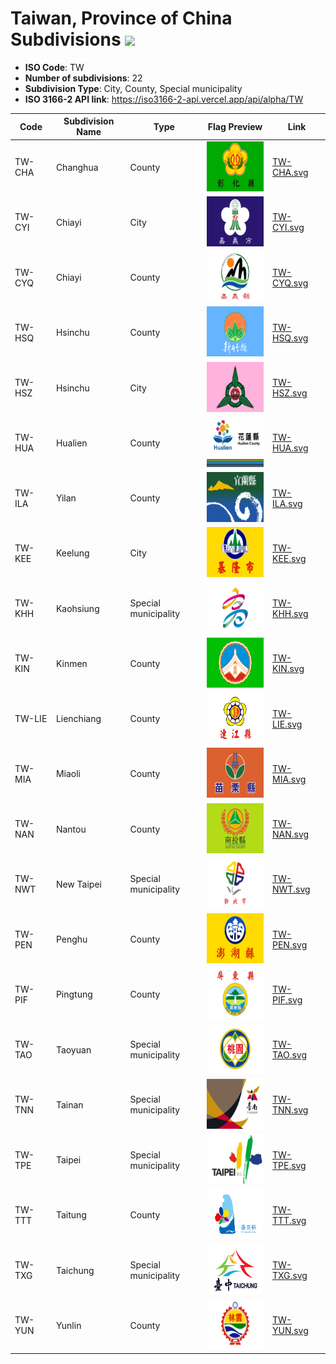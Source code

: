 # Taiwan, Province of China Subdivisions ![](https://flagcdn.com/h40/tw.png)

- **ISO Code**: TW
- **Number of subdivisions**: 22
- **Subdivision Type**: City, County, Special municipality
- **ISO 3166-2 API link**: https://iso3166-2-api.vercel.app/api/alpha/TW

| Code  | Subdivision Name         | Type | Flag Preview | Link |
|-------|--------------------------|--------------| -------------- |----------|
| TW-CHA | Changhua | County | <img src='https://raw.githubusercontent.com/amckenna41/iso3166-flags/main/iso3166-2-flags/TW/TW-CHA.svg' height='80'> | [TW-CHA.svg](https://raw.githubusercontent.com/amckenna41/iso3166-flags/main/iso3166-2-flags/TW/TW-CHA.svg) |
| TW-CYI | Chiayi | City | <img src='https://raw.githubusercontent.com/amckenna41/iso3166-flags/main/iso3166-2-flags/TW/TW-CYI.svg' height='80'> | [TW-CYI.svg](https://raw.githubusercontent.com/amckenna41/iso3166-flags/main/iso3166-2-flags/TW/TW-CYI.svg) |
| TW-CYQ | Chiayi | County | <img src='https://raw.githubusercontent.com/amckenna41/iso3166-flags/main/iso3166-2-flags/TW/TW-CYQ.svg' height='80'> | [TW-CYQ.svg](https://raw.githubusercontent.com/amckenna41/iso3166-flags/main/iso3166-2-flags/TW/TW-CYQ.svg) |
| TW-HSQ | Hsinchu | County | <img src='https://raw.githubusercontent.com/amckenna41/iso3166-flags/main/iso3166-2-flags/TW/TW-HSQ.svg' height='80'> | [TW-HSQ.svg](https://raw.githubusercontent.com/amckenna41/iso3166-flags/main/iso3166-2-flags/TW/TW-HSQ.svg) |
| TW-HSZ | Hsinchu | City | <img src='https://raw.githubusercontent.com/amckenna41/iso3166-flags/main/iso3166-2-flags/TW/TW-HSZ.svg' height='80'> | [TW-HSZ.svg](https://raw.githubusercontent.com/amckenna41/iso3166-flags/main/iso3166-2-flags/TW/TW-HSZ.svg) |
| TW-HUA | Hualien | County | <img src='https://raw.githubusercontent.com/amckenna41/iso3166-flags/main/iso3166-2-flags/TW/TW-HUA.svg' height='80'> | [TW-HUA.svg](https://raw.githubusercontent.com/amckenna41/iso3166-flags/main/iso3166-2-flags/TW/TW-HUA.svg) |
| TW-ILA | Yilan | County | <img src='https://raw.githubusercontent.com/amckenna41/iso3166-flags/main/iso3166-2-flags/TW/TW-ILA.svg' height='80'> | [TW-ILA.svg](https://raw.githubusercontent.com/amckenna41/iso3166-flags/main/iso3166-2-flags/TW/TW-ILA.svg) |
| TW-KEE | Keelung | City | <img src='https://raw.githubusercontent.com/amckenna41/iso3166-flags/main/iso3166-2-flags/TW/TW-KEE.svg' height='80'> | [TW-KEE.svg](https://raw.githubusercontent.com/amckenna41/iso3166-flags/main/iso3166-2-flags/TW/TW-KEE.svg) |
| TW-KHH | Kaohsiung | Special municipality | <img src='https://raw.githubusercontent.com/amckenna41/iso3166-flags/main/iso3166-2-flags/TW/TW-KHH.svg' height='80'> | [TW-KHH.svg](https://raw.githubusercontent.com/amckenna41/iso3166-flags/main/iso3166-2-flags/TW/TW-KHH.svg) |
| TW-KIN | Kinmen | County | <img src='https://raw.githubusercontent.com/amckenna41/iso3166-flags/main/iso3166-2-flags/TW/TW-KIN.svg' height='80'> | [TW-KIN.svg](https://raw.githubusercontent.com/amckenna41/iso3166-flags/main/iso3166-2-flags/TW/TW-KIN.svg) |
| TW-LIE | Lienchiang | County | <img src='https://raw.githubusercontent.com/amckenna41/iso3166-flags/main/iso3166-2-flags/TW/TW-LIE.svg' height='80'> | [TW-LIE.svg](https://raw.githubusercontent.com/amckenna41/iso3166-flags/main/iso3166-2-flags/TW/TW-LIE.svg) |
| TW-MIA | Miaoli | County | <img src='https://raw.githubusercontent.com/amckenna41/iso3166-flags/main/iso3166-2-flags/TW/TW-MIA.svg' height='80'> | [TW-MIA.svg](https://raw.githubusercontent.com/amckenna41/iso3166-flags/main/iso3166-2-flags/TW/TW-MIA.svg) |
| TW-NAN | Nantou | County | <img src='https://raw.githubusercontent.com/amckenna41/iso3166-flags/main/iso3166-2-flags/TW/TW-NAN.svg' height='80'> | [TW-NAN.svg](https://raw.githubusercontent.com/amckenna41/iso3166-flags/main/iso3166-2-flags/TW/TW-NAN.svg) |
| TW-NWT | New Taipei | Special municipality | <img src='https://raw.githubusercontent.com/amckenna41/iso3166-flags/main/iso3166-2-flags/TW/TW-NWT.svg' height='80'> | [TW-NWT.svg](https://raw.githubusercontent.com/amckenna41/iso3166-flags/main/iso3166-2-flags/TW/TW-NWT.svg) |
| TW-PEN | Penghu | County | <img src='https://raw.githubusercontent.com/amckenna41/iso3166-flags/main/iso3166-2-flags/TW/TW-PEN.svg' height='80'> | [TW-PEN.svg](https://raw.githubusercontent.com/amckenna41/iso3166-flags/main/iso3166-2-flags/TW/TW-PEN.svg) |
| TW-PIF | Pingtung | County | <img src='https://raw.githubusercontent.com/amckenna41/iso3166-flags/main/iso3166-2-flags/TW/TW-PIF.svg' height='80'> | [TW-PIF.svg](https://raw.githubusercontent.com/amckenna41/iso3166-flags/main/iso3166-2-flags/TW/TW-PIF.svg) |
| TW-TAO | Taoyuan | Special municipality | <img src='https://raw.githubusercontent.com/amckenna41/iso3166-flags/main/iso3166-2-flags/TW/TW-TAO.svg' height='80'> | [TW-TAO.svg](https://raw.githubusercontent.com/amckenna41/iso3166-flags/main/iso3166-2-flags/TW/TW-TAO.svg) |
| TW-TNN | Tainan | Special municipality | <img src='https://raw.githubusercontent.com/amckenna41/iso3166-flags/main/iso3166-2-flags/TW/TW-TNN.svg' height='80'> | [TW-TNN.svg](https://raw.githubusercontent.com/amckenna41/iso3166-flags/main/iso3166-2-flags/TW/TW-TNN.svg) |
| TW-TPE | Taipei | Special municipality | <img src='https://raw.githubusercontent.com/amckenna41/iso3166-flags/main/iso3166-2-flags/TW/TW-TPE.svg' height='80'> | [TW-TPE.svg](https://raw.githubusercontent.com/amckenna41/iso3166-flags/main/iso3166-2-flags/TW/TW-TPE.svg) |
| TW-TTT | Taitung | County | <img src='https://raw.githubusercontent.com/amckenna41/iso3166-flags/main/iso3166-2-flags/TW/TW-TTT.svg' height='80'> | [TW-TTT.svg](https://raw.githubusercontent.com/amckenna41/iso3166-flags/main/iso3166-2-flags/TW/TW-TTT.svg) |
| TW-TXG | Taichung | Special municipality | <img src='https://raw.githubusercontent.com/amckenna41/iso3166-flags/main/iso3166-2-flags/TW/TW-TXG.svg' height='80'> | [TW-TXG.svg](https://raw.githubusercontent.com/amckenna41/iso3166-flags/main/iso3166-2-flags/TW/TW-TXG.svg) |
| TW-YUN | Yunlin | County | <img src='https://raw.githubusercontent.com/amckenna41/iso3166-flags/main/iso3166-2-flags/TW/TW-YUN.svg' height='80'> | [TW-YUN.svg](https://raw.githubusercontent.com/amckenna41/iso3166-flags/main/iso3166-2-flags/TW/TW-YUN.svg) |
